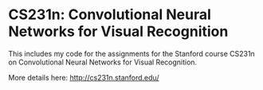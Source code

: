 # CS231n: Convolutional Neural Networks for Visual Recognition

This includes my code for the assignments for the Stanford course CS231n on Convolutional Neural Networks for Visual Recognition. 

More details here: http://cs231n.stanford.edu/